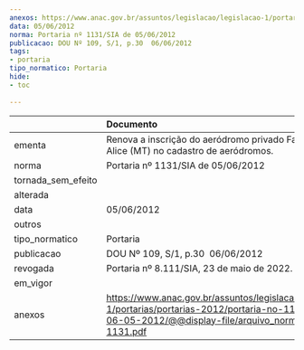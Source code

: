 ```yaml
---
anexos: https://www.anac.gov.br/assuntos/legislacao/legislacao-1/portarias/portarias-2012/portaria-no-1131-sia-de-06-05-2012/@@display-file/arquivo_norma/PA2012-1131.pdf
data: 05/06/2012
norma: Portaria nº 1131/SIA de 05/06/2012
publicacao: DOU Nº 109, S/1, p.30  06/06/2012
tags:
- portaria
tipo_normatico: Portaria
hide: 
- toc 
 
---
```


|                    | Documento                                                                                                                                                         |
|:-------------------|:------------------------------------------------------------------------------------------------------------------------------------------------------------------|
| ementa             | Renova a inscrição do aeródromo privado Fazenda Santa Alice (MT) no cadastro de aeródromos.                                                                       |
| norma              | Portaria nº 1131/SIA de 05/06/2012                                                                                                                                |
| tornada_sem_efeito |                                                                                                                                                                   |
| alterada           |                                                                                                                                                                   |
| data               | 05/06/2012                                                                                                                                                        |
| outros             |                                                                                                                                                                   |
| tipo_normatico     | Portaria                                                                                                                                                          |
| publicacao         | DOU Nº 109, S/1, p.30  06/06/2012                                                                                                                                 |
| revogada           | Portaria nº 8.111/SIA, 23 de maio de 2022.                                                                                                                        |
| em_vigor           |                                                                                                                                                                   |
| anexos             | https://www.anac.gov.br/assuntos/legislacao/legislacao-1/portarias/portarias-2012/portaria-no-1131-sia-de-06-05-2012/@@display-file/arquivo_norma/PA2012-1131.pdf |